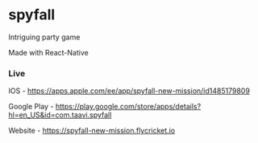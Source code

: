 # spyfall

Intriguing party game

Made with React-Native

### Live 

IOS - https://apps.apple.com/ee/app/spyfall-new-mission/id1485179809

Google Play - https://play.google.com/store/apps/details?hl=en_US&id=com.taavi.spyfall

Website - https://spyfall-new-mission.flycricket.io
